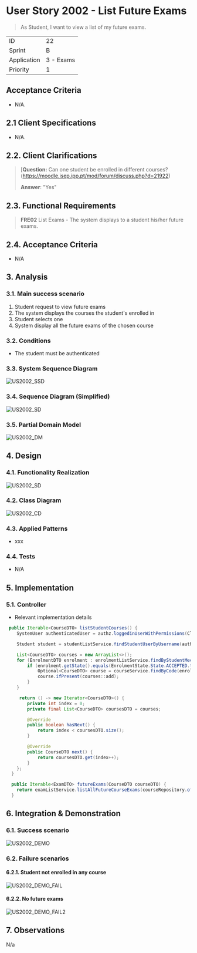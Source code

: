# User Story 2002 - List Future Exams

> As Student, I want to view a list of my future exams.

|             |           |
| ----------- | --------- |
| ID          | 22        |
| Sprint      | B         |
| Application | 3 - Exams |
| Priority    | 1         |

## Acceptance Criteria

- N/A.

## 2.1 Client Specifications

- N/A.

## 2.2. Client Clarifications

> [**Question:** Can one student be enrolled in different courses? (https://moodle.isep.ipp.pt/mod/forum/discuss.php?d=21922)
>
> **Answer**: "Yes"

## 2.3. Functional Requirements

> **FRE02** List Exams - The system displays to a student his/her future exams.

## 2.4. Acceptance Criteria

- N/A

## 3. Analysis

### 3.1. Main success scenario

1. Student request to view future exams
2. The system displays the courses the student's enrolled in
3. Student selects one
4. System display all the future exams of the chosen course

### 3.2. Conditions

- The student must be authenticated

### 3.3. System Sequence Diagram

![US2002_SSD](out/US2002_SSD.svg)

### 3.4. Sequence Diagram (Simplified)

![US2002_SD](out/US2002_SD.svg)

### 3.5. Partial Domain Model

![US2002_DM](out/US2002_DM.svg)

## 4. Design

### 4.1. Functionality Realization

![US2002_SD](out/US2002_SD.svg)

### 4.2. Class Diagram

![US2002_CD](out/US2002_CD.svg)

### 4.3. Applied Patterns

- xxx

### 4.4. Tests

- N/A

## 5. Implementation

### 5.1. Controller

- Relevant implementation details

```java
 public Iterable<CourseDTO> listStudentCourses() {
    SystemUser authenticatedUser = authz.loggedinUserWithPermissions(ClientRoles.STUDENT).orElseThrow();

    Student student = studentListService.findStudentUserByUsername(authenticatedUser.identity()).orElseThrow();

    List<CourseDTO> courses = new ArrayList<>();
    for (EnrolmentDTO enrolment : enrolmentListService.findByStudentMecanographicNumber(student.identity())) {
        if (enrolment.getState().equals(EnrolmentState.State.ACCEPTED.toString())) {
            Optional<CourseDTO> course = courseService.findByCode(enrolment.getCourseCode());
            course.ifPresent(courses::add);
        }
    }

     return () -> new Iterator<CourseDTO>() {
        private int index = 0;
        private final List<CourseDTO> coursesDTO = courses;

        @Override
        public boolean hasNext() {
            return index < coursesDTO.size();
        }

        @Override
        public CourseDTO next() {
            return coursesDTO.get(index++);
        }
    };
  }

  public Iterable<ExamDTO> futureExams(CourseDTO courseDTO) {
    return examListService.listAllFutureCourseExams(courseRepository.ofIdentity(courseDTO.getCode()).orElseThrow());
  }
```

## 6. Integration & Demonstration

### 6.1. Success scenario

![US2002_DEMO](US2002_DEMO.png)

### 6.2. Failure scenarios

#### 6.2.1. Student not enrolled in any course

![US2002_DEMO_FAIL](US2002_DEMO_FAIL.png)

#### 6.2.2. No future exams

![US2002_DEMO_FAIL2](US2002_DEMO_FAIL2.png)

## 7. Observations

N/a
